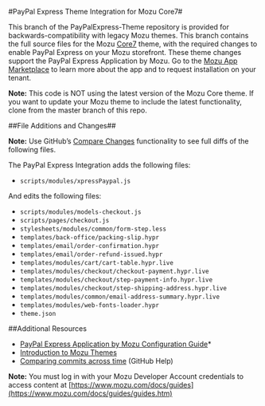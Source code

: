 ﻿#PayPal Express Theme Integration for Mozu Core7#

This branch of the PayPalExpress-Theme repository is provided for backwards-compatibility with legacy Mozu themes. This branch contains the full source files for the Mozu [Core7](https://github.com/Mozu/core-theme/tree/core7) theme, with the required changes to enable PayPal Express on your Mozu storefront. These theme changes support the PayPal Express Application by Mozu. Go to the [Mozu App Marketplace](https://www.mozu.com/marketplace) to learn more about the app and to request installation on your tenant.


**Note:** This code is NOT using the latest version of the Mozu Core theme. If you want to update your Mozu theme to include the latest functionality, clone from the master branch of this repo.

##File Additions and Changes##

**Note:** Use GitHub’s [Compare Changes](https://help.github.com/articles/comparing-commits-across-time/) functionality to see full diffs of the following files.

The PayPal Express Integration adds the following files:
* `scripts/modules/xpressPaypal.js`

And edits the following files:
* `scripts/modules/models-checkout.js`
* `scripts/pages/checkout.js`
* `stylesheets/modules/common/form-step.less`
* `templates/back-office/packing-slip.hypr`
* `templates/email/order-confirmation.hypr`
* `templates/email/order-refund-issued.hypr`
* `templates/modules/cart/cart-table.hypr.live`
* `templates/modules/checkout/checkout-payment.hypr.live`
* `templates/modules/checkout/step-payment-info.hypr.live`
* `templates/modules/checkout/step-shipping-address.hypr.live`
* `templates/modules/common/email-address-summary.hypr.live`
* `templates/modules/web-fonts-loader.hypr`
* `theme.json`

##Additional Resources
* [PayPal Express Application by Mozu Configuration Guide](https://www.mozu.com/docs/guides/mozu-apps/paypal-express-app-by-mozu.htm)*
* [Introduction to Mozu Themes](https://www.mozu.com/docs/developer/themes/introduction.htm)
* [Comparing commits across time](https://help.github.com/articles/comparing-commits-across-time/) (GitHub Help) 

**Note:** You must log in with your Mozu Developer Account credentials to access content at [https://www.mozu.com/docs/guides](https://www.mozu.com/docs/guides/guides.htm)
